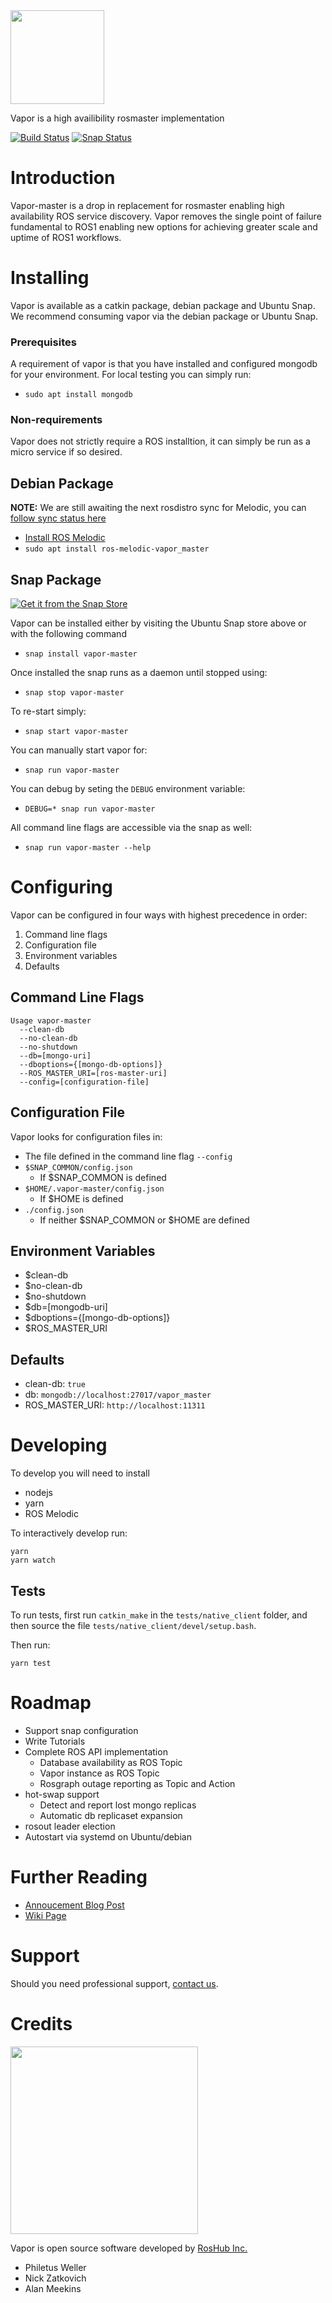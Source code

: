 <img src=./icons/roshub_vector_logo.svg width=150>


Vapor is a high availibility rosmaster implementation

[![Build Status](http://build.ros.org/buildStatus/icon?job=Mdev__vapor_master__ubuntu_bionic_amd64)](http://build.ros.org/job/Mdev__vapor_master__ubuntu_bionic_amd64/)  [![Snap Status](https://build.snapcraft.io/badge/roshub/vapor_master.svg)](https://build.snapcraft.io/user/roshub/vapor_master)


# Introduction

Vapor-master is a drop in replacement for rosmaster enabling high availability ROS service discovery. Vapor removes the single point of failure fundamental to ROS1 enabling new options for achieving greater scale and uptime of ROS1 workflows.

# Installing

Vapor is available as a catkin package, debian package and Ubuntu Snap. We recommend consuming vapor via the debian package or Ubuntu Snap.

### Prerequisites

A requirement of vapor is that you have installed and configured mongodb for your environment. For local testing you can simply run:

* `sudo apt install mongodb`

### Non-requirements

Vapor does not strictly require a ROS installtion, it can simply be run as a micro service if so desired.

## Debian Package

**NOTE:** We are still awaiting the next rosdistro sync for Melodic, you can [follow sync status here](http://repositories.ros.org/status_page/ros_melodic_default.html?q=vapor)

 * [Install ROS Melodic](http://wiki.ros.org/melodic/Installation/)
 * `sudo apt install ros-melodic-vapor_master`

## Snap Package

[![Get it from the Snap Store](https://snapcraft.io/static/images/badges/en/snap-store-white.svg)](https://snapcraft.io/vapor-master)

Vapor can be installed either by visiting the Ubuntu Snap store above or with the following command

* `snap install vapor-master`

Once installed the snap runs as a daemon until stopped using:

* `snap stop vapor-master`

To re-start simply:

* `snap start vapor-master`

You can manually start vapor for:

* `snap run vapor-master`

You can debug by seting the `DEBUG` environment variable:

* `DEBUG=* snap run vapor-master`

All command line flags are accessible via the snap as well:

* `snap run vapor-master --help`

# Configuring

Vapor can be configured in four ways with highest precedence in order:

1. Command line flags
2. Configuration file
3. Environment variables
4. Defaults

## Command Line Flags

```
Usage vapor-master
  --clean-db
  --no-clean-db
  --no-shutdown
  --db=[mongo-uri]
  --dboptions={[mongo-db-options]}
  --ROS_MASTER_URI=[ros-master-uri]
  --config=[configuration-file]
```

## Configuration File

Vapor looks for configuration files in:

 * The file defined in the command line flag `--config`
 * `$SNAP_COMMON/config.json`
   * If $SNAP_COMMON is defined
 * `$HOME/.vapor-master/config.json`
    * If $HOME is defined
 * `./config.json`
    * If neither $SNAP_COMMON or $HOME are defined

## Environment Variables

 * $clean-db
 * $no-clean-db
 * $no-shutdown
 * $db=[mongodb-uri]
 * $dboptions={[mongo-db-options]}
 * $ROS_MASTER_URI

## Defaults

 * clean-db: `true`
 * db: `mongodb://localhost:27017/vapor_master`
 * ROS_MASTER_URI: `http://localhost:11311`

# Developing

To develop you will need to install

 * nodejs
 * yarn
 * ROS Melodic

To interactively develop run:

```
yarn
yarn watch
```
## Tests

To run tests, first run `catkin_make` in the `tests/native_client` folder, and then source the file `tests/native_client/devel/setup.bash`.

Then run:

`yarn test`

# Roadmap

 * Support snap configuration
 * Write Tutorials
 * Complete ROS API implementation
    * Database availability as ROS Topic
    * Vapor instance as ROS Topic
    * Rosgraph outage reporting as Topic and Action
 * hot-swap support
    * Detect and report lost mongo replicas
    * Automatic db replicaset expansion
 * rosout leader election
 * Autostart via systemd on Ubuntu/debian

# Further Reading

* [Annoucement Blog Post](https://medium.com/roshub/introducing-vapor-a-high-availability-ros-1-x-master-19d66506cb7a)
* [Wiki Page](http://wiki.ros.org/vapor_master)

# Support

Should you need professional support, [contact us](https://roshub.io/contact/).

# Credits

[<img src=./icons/roshub_logo_cropped_large.png width=300>](https://roshub.io)

Vapor is open source software developed by [RosHub Inc.](https://roshub.io)

 * Philetus Weller
 * Nick Zatkovich
 * Alan Meekins
